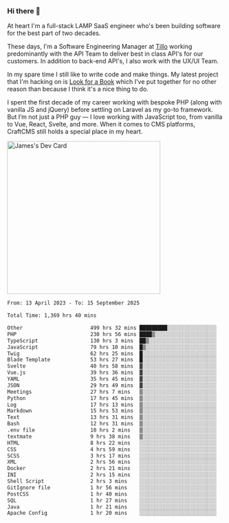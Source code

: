 ### Hi there 👋

<!--
**JamesNock/JamesNock** is a ✨ _special_ ✨ repository because its `README.md` (this file) appears on your GitHub profile.

Here are some ideas to get you started:

- 🔭 I’m currently working on ...
- 🌱 I’m currently learning ...
- 👯 I’m looking to collaborate on ...
- 🤔 I’m looking for help with ...
- 💬 Ask me about ...
- 📫 How to reach me: ...
- 😄 Pronouns: ...
- ⚡ Fun fact: ...
-->
At heart I'm a full-stack LAMP SaaS engineer who's been building software for the best part of two decades.

These days, I'm a Software Engineering Manager at [Tillo](https://www.tillo.io/) working predominantly with the API Team to deliver best in class API's for our customers. In addition to back-end API's, I also work with the UX/UI Team.

In my spare time I still like to write code and make things. My latest project that I'm hacking on is [Look for a Book](https://www.lookforabook.co.uk/) which I've put together for no other reason than because I think it's a nice thing to do.

I spent the first decade of my career working with bespoke PHP (along with vanilla JS and jQuery) before settling on Laravel as my go-to framework. But I’m not just a PHP guy — I love working with JavaScript too, from vanilla to Vue, React, Svelte, and more. When it comes to CMS platforms, CraftCMS still holds a special place in my heart.

<a href="https://app.daily.dev/h2onock"><img src="https://api.daily.dev/devcards/v2/XQraFlxE3JPWOlcSuOB2K.png?type=default&r=18u" width="356" alt="James's Dev Card"/></a>

<!--START_SECTION:waka-->

```txt
From: 13 April 2023 - To: 15 September 2025

Total Time: 1,369 hrs 40 mins

Other                      499 hrs 32 mins █████████░░░░░░░░░░░░░░░░   36.47 %
PHP                        230 hrs 56 mins ████▒░░░░░░░░░░░░░░░░░░░░   16.86 %
TypeScript                 130 hrs 3 mins  ██▒░░░░░░░░░░░░░░░░░░░░░░   09.50 %
JavaScript                 79 hrs 10 mins  █▒░░░░░░░░░░░░░░░░░░░░░░░   05.78 %
Twig                       62 hrs 25 mins  █░░░░░░░░░░░░░░░░░░░░░░░░   04.56 %
Blade Template             53 hrs 27 mins  █░░░░░░░░░░░░░░░░░░░░░░░░   03.90 %
Svelte                     40 hrs 58 mins  ▓░░░░░░░░░░░░░░░░░░░░░░░░   02.99 %
Vue.js                     39 hrs 36 mins  ▓░░░░░░░░░░░░░░░░░░░░░░░░   02.89 %
YAML                       35 hrs 45 mins  ▓░░░░░░░░░░░░░░░░░░░░░░░░   02.61 %
JSON                       29 hrs 49 mins  ▓░░░░░░░░░░░░░░░░░░░░░░░░   02.18 %
Meetings                   27 hrs 7 mins   ▒░░░░░░░░░░░░░░░░░░░░░░░░   01.98 %
Python                     17 hrs 45 mins  ▒░░░░░░░░░░░░░░░░░░░░░░░░   01.30 %
Log                        17 hrs 13 mins  ▒░░░░░░░░░░░░░░░░░░░░░░░░   01.26 %
Markdown                   15 hrs 53 mins  ▒░░░░░░░░░░░░░░░░░░░░░░░░   01.16 %
Text                       13 hrs 31 mins  ▒░░░░░░░░░░░░░░░░░░░░░░░░   00.99 %
Bash                       12 hrs 31 mins  ▒░░░░░░░░░░░░░░░░░░░░░░░░   00.91 %
.env file                  10 hrs 2 mins   ▒░░░░░░░░░░░░░░░░░░░░░░░░   00.73 %
textmate                   9 hrs 38 mins   ▒░░░░░░░░░░░░░░░░░░░░░░░░   00.70 %
HTML                       8 hrs 22 mins   ░░░░░░░░░░░░░░░░░░░░░░░░░   00.61 %
CSS                        4 hrs 59 mins   ░░░░░░░░░░░░░░░░░░░░░░░░░   00.36 %
SCSS                       3 hrs 17 mins   ░░░░░░░░░░░░░░░░░░░░░░░░░   00.24 %
XML                        2 hrs 56 mins   ░░░░░░░░░░░░░░░░░░░░░░░░░   00.22 %
Docker                     2 hrs 21 mins   ░░░░░░░░░░░░░░░░░░░░░░░░░   00.17 %
INI                        2 hrs 15 mins   ░░░░░░░░░░░░░░░░░░░░░░░░░   00.16 %
Shell Script               2 hrs 3 mins    ░░░░░░░░░░░░░░░░░░░░░░░░░   00.15 %
GitIgnore file             1 hr 56 mins    ░░░░░░░░░░░░░░░░░░░░░░░░░   00.14 %
PostCSS                    1 hr 40 mins    ░░░░░░░░░░░░░░░░░░░░░░░░░   00.12 %
SQL                        1 hr 27 mins    ░░░░░░░░░░░░░░░░░░░░░░░░░   00.11 %
Java                       1 hr 21 mins    ░░░░░░░░░░░░░░░░░░░░░░░░░   00.10 %
Apache Config              1 hr 20 mins    ░░░░░░░░░░░░░░░░░░░░░░░░░   00.10 %
```

<!--END_SECTION:waka-->
